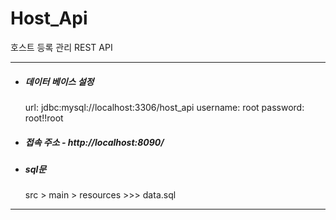 # Host_Api
호스트 등록 관리 REST API 

***

* ##### 데이터 베이스 설정
    url: jdbc:mysql://localhost:3306/host_api
    username: root
    password: root!!root

* ##### 접속 주소 - http://localhost:8090/

* ##### sql문
    src > main > resources >>> data.sql

***
